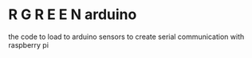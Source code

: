 # R G R E E N arduino

the code to load to arduino sensors to create serial 
communication with raspberry pi
